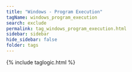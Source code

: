 ```yaml
---
title: "Windows - Program Execution"
tagName: windows_program_execution
search: exclude
permalink: tag_windows_program_execution.html
sidebar: sidebar
hide_sidebar: false
folder: tags
---
```


{% include taglogic.html %}
